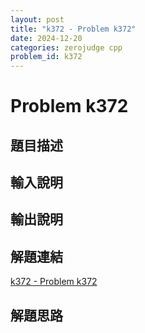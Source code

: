 ```yaml
---
layout: post
title: "k372 - Problem k372"
date: 2024-12-20
categories: zerojudge cpp
problem_id: k372
---
```


# Problem k372

## 題目描述



## 輸入說明



## 輸出說明



## 解題連結

[k372 - Problem k372](https://zerojudge.tw/ShowProblem?problemid=k372)

## 解題思路

